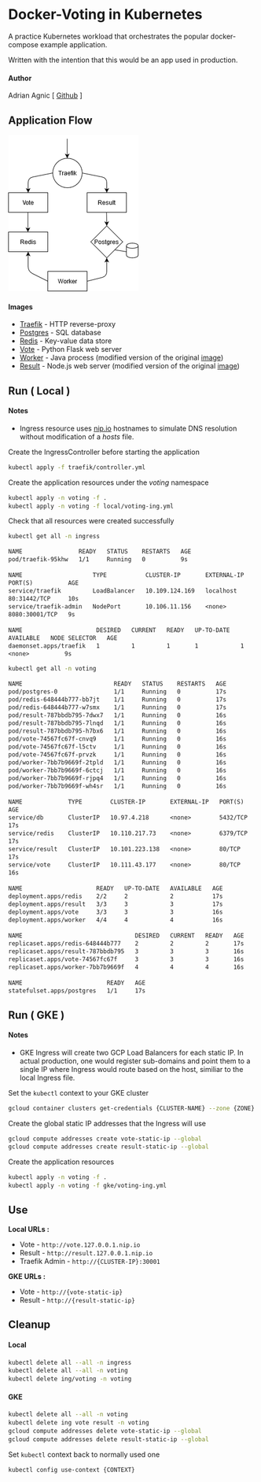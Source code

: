 # Docker-Voting in Kubernetes
A practice Kubernetes workload that orchestrates the popular docker-compose example application.

Written with the intention that this would be an app used in production.

#### Author
Adrian Agnic [ [Github](https://github.com/ajagnic) ]

## Application Flow
![](voting-architecture.png)

#### Images
- [Traefik](https://hub.docker.com/_/traefik) - HTTP reverse-proxy
- [Postgres](https://hub.docker.com/_/postgres) - SQL database
- [Redis](https://hub.docker.com/_/redis) - Key-value data store
- [Vote](https://hub.docker.com/r/dockersamples/examplevotingapp_vote) - Python Flask web server
- [Worker](https://hub.docker.com/r/ajagnic/voting_fixed_worker) - Java process (modified version of the original [image](https://hub.docker.com/r/dockersamples/examplevotingapp_worker))
- [Result](https://hub.docker.com/r/ajagnic/voting_fixed_result) - Node.js web server (modified version of the original [image](https://hub.docker.com/r/dockersamples/examplevotingapp_result))

## Run ( Local )
#### Notes
- Ingress resource uses [nip.io](https://nip.io/) hostnames to simulate DNS resolution without modification of a _hosts_ file.

Create the IngressController before starting the application
```sh
kubectl apply -f traefik/controller.yml
```

Create the application resources under the _voting_ namespace
```sh
kubectl apply -n voting -f .
kubectl apply -n voting -f local/voting-ing.yml
```

Check that all resources were created successfully
```sh
kubectl get all -n ingress
```
```
NAME                READY   STATUS    RESTARTS   AGE
pod/traefik-95khw   1/1     Running   0          9s

NAME                    TYPE           CLUSTER-IP       EXTERNAL-IP   PORT(S)          AGE
service/traefik         LoadBalancer   10.109.124.169   localhost     80:31442/TCP     10s
service/traefik-admin   NodePort       10.106.11.156    <none>        8080:30001/TCP   9s

NAME                     DESIRED   CURRENT   READY   UP-TO-DATE   AVAILABLE   NODE SELECTOR   AGE
daemonset.apps/traefik   1         1         1       1            1           <none>          9s
```

```sh
kubectl get all -n voting
```
```
NAME                          READY   STATUS    RESTARTS   AGE
pod/postgres-0                1/1     Running   0          17s
pod/redis-648444b777-bb7jt    1/1     Running   0          17s
pod/redis-648444b777-w7smx    1/1     Running   0          17s
pod/result-787bbdb795-7dwx7   1/1     Running   0          16s
pod/result-787bbdb795-7lnqd   1/1     Running   0          16s
pod/result-787bbdb795-h7bx6   1/1     Running   0          16s
pod/vote-74567fc67f-cnvq9     1/1     Running   0          16s
pod/vote-74567fc67f-l5ctv     1/1     Running   0          16s
pod/vote-74567fc67f-prvzk     1/1     Running   0          16s
pod/worker-7bb7b9669f-2tpld   1/1     Running   0          16s
pod/worker-7bb7b9669f-6ctcj   1/1     Running   0          16s
pod/worker-7bb7b9669f-rjpq4   1/1     Running   0          16s
pod/worker-7bb7b9669f-wh4sr   1/1     Running   0          16s

NAME             TYPE        CLUSTER-IP       EXTERNAL-IP   PORT(S)    AGE
service/db       ClusterIP   10.97.4.218      <none>        5432/TCP   17s
service/redis    ClusterIP   10.110.217.73    <none>        6379/TCP   17s
service/result   ClusterIP   10.101.223.138   <none>        80/TCP     17s
service/vote     ClusterIP   10.111.43.177    <none>        80/TCP     16s

NAME                     READY   UP-TO-DATE   AVAILABLE   AGE
deployment.apps/redis    2/2     2            2           17s
deployment.apps/result   3/3     3            3           17s
deployment.apps/vote     3/3     3            3           16s
deployment.apps/worker   4/4     4            4           16s

NAME                                DESIRED   CURRENT   READY   AGE
replicaset.apps/redis-648444b777    2         2         2       17s
replicaset.apps/result-787bbdb795   3         3         3       16s
replicaset.apps/vote-74567fc67f     3         3         3       16s
replicaset.apps/worker-7bb7b9669f   4         4         4       16s

NAME                        READY   AGE
statefulset.apps/postgres   1/1     17s
```

## Run ( GKE )
#### Notes
- GKE Ingress will create two GCP Load Balancers for each static IP. In actual production, one would register sub-domains and point them to a single IP where Ingress would route based on the host, similiar to the local Ingress file.

Set the `kubectl` context to your GKE cluster
```sh
gcloud container clusters get-credentials {CLUSTER-NAME} --zone {ZONE}
```

Create the global static IP addresses that the Ingress will use
```sh
gcloud compute addresses create vote-static-ip --global
gcloud compute addresses create result-static-ip --global
```

Create the application resources
```sh
kubectl apply -n voting -f .
kubectl apply -n voting -f gke/voting-ing.yml
```

## Use
__Local URLs :__
- Vote - `http://vote.127.0.0.1.nip.io`
- Result - `http://result.127.0.0.1.nip.io`
- Traefik Admin - `http://{CLUSTER-IP}:30001`

__GKE URLs :__
- Vote - `http://{vote-static-ip}`
- Result - `http://{result-static-ip}`


## Cleanup
#### Local
```sh
kubectl delete all --all -n ingress
kubectl delete all --all -n voting
kubectl delete ing/voting -n voting
```
#### GKE
```sh
kubectl delete all --all -n voting
kubectl delete ing vote result -n voting
gcloud compute addresses delete vote-static-ip --global
gcloud compute addresses delete result-static-ip --global
```

Set `kubectl` context back to normally used one
```sh
kubectl config use-context {CONTEXT}
```
